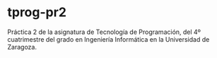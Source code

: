 # tprog-pr2
Práctica 2 de la asignatura de Tecnología de Programación, del 4º cuatrimestre del grado en Ingeniería Informática en la Universidad de Zaragoza.
